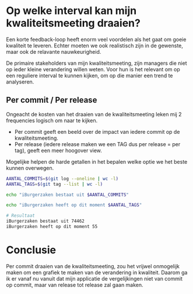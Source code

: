 # Op welke interval kan mijn kwaliteitsmeeting draaien?

Een korte feedback-loop heeft enorm veel voordelen als het gaat om goeie kwaliteit te leveren.
Echter moeten we ook realistisch zijn in de gewenste, maar ook de relavante nauwkeurigheid.

De primaire stakeholders van mijn kwaliteitsmeeting, zijn managers die niet op ieder kleine verandering willen weten.
Voor hun is het relevant om op een reguliere interval te kunnen kijken, om op die manier een trend te analyseren.

## Per commit / Per release

Ongeacht de kosten van het draaien van de kwaliteitsmeeting leken mij 2 frequencies logisch om naar te kijken.

- Per commit geeft een beeld over de impact van iedere commit op de kwaliteitsmeeting.
- Per release (iedere release maken we een TAG dus per release = per tag), geeft een meer hoogover view.

Mogelijke helpen de harde getallen in het bepalen welke optie we het beste kunnen overwegen.

```bash
AANTAL_COMMITS=$(git log --oneline | wc -l)
AANTAL_TAGS=$(git tag --list | wc -l)

echo "iBurgerzaken bestaat uit $AANTAL_COMMITS"

echo "iBurgerzaken heeft op dit moment $AANTAL_TAGS"

# Resultaat
iBurgerzaken bestaat uit 74462
iBurgerzaken heeft op dit moment 55
```

# Conclusie

Per commit draaien van de kwaliteitsmeeting, zou het vrijwel onmogelijk maken om een grafiek te maken van de verandering in kwaliteit.
Daarom ga ik er vanaf nu vanuit dat mijn applicatie de vergelijkingen niet van commit op commit, maar van release tot release zal gaan maken.
